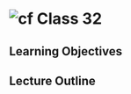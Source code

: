 ![cf](http://i.imgur.com/7v5ASc8.png) Class 32
=====================================

## Learning Objectives

## Lecture Outline
